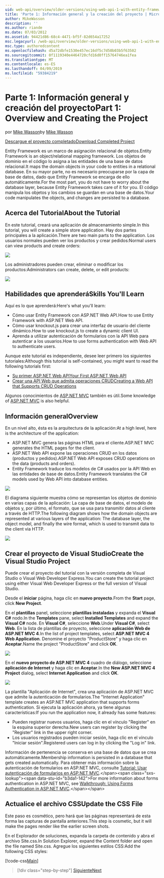 ```yaml
---
uid: web-api/overview/older-versions/using-web-api-1-with-entity-framework-5/using-web-api-with-entity-framework-part-1
title: 'Parte 1: Información general y la creación del proyecto | Microsoft Docs'
author: MikeWasson
description: ''
ms.author: riande
ms.date: 07/03/2012
ms.assetid: 94421d86-68c4-4471-bf5f-82d654a17252
msc.legacyurl: /web-api/overview/older-versions/using-web-api-1-with-entity-framework-5/using-web-api-with-entity-framework-part-1
msc.type: authoredcontent
ms.openlocfilehash: d5a72dbfe1530e457ec16df5c7d50b03b5f63502
ms.sourcegitcommit: 0f1119340e4464720cfd16d0ff15764746ea1fea
ms.translationtype: MT
ms.contentlocale: es-ES
ms.lasthandoff: 04/09/2019
ms.locfileid: "59384219"
---
```

# <a name="part-1-overview-and-creating-the-project"></a><span data-ttu-id="b3da1-102">Parte 1: Información general y creación del proyecto</span><span class="sxs-lookup"><span data-stu-id="b3da1-102">Part 1: Overview and Creating the Project</span></span>

<span data-ttu-id="b3da1-103">por [Mike Wasson](https://github.com/MikeWasson)</span><span class="sxs-lookup"><span data-stu-id="b3da1-103">by [Mike Wasson](https://github.com/MikeWasson)</span></span>

[<span data-ttu-id="b3da1-104">Descargue el proyecto completado</span><span class="sxs-lookup"><span data-stu-id="b3da1-104">Download Completed Project</span></span>](http://code.msdn.microsoft.com/ASP-NET-Web-API-with-afa30545)

<span data-ttu-id="b3da1-105">Entity Framework es un marco de asignación relacional de objetos.</span><span class="sxs-lookup"><span data-stu-id="b3da1-105">Entity Framework is an object/relational mapping framework.</span></span> <span data-ttu-id="b3da1-106">Los objetos de dominio en el código lo asigna a las entidades de una base de datos relacional.</span><span class="sxs-lookup"><span data-stu-id="b3da1-106">It maps the domain objects in your code to entities in a relational database.</span></span> <span data-ttu-id="b3da1-107">En su mayor parte, no es necesario preocuparse por la capa de base de datos, dado que Entity Framework se encarga de ello automáticamente.</span><span class="sxs-lookup"><span data-stu-id="b3da1-107">For the most part, you do not have to worry about the database layer, because Entity Framework takes care of it for you.</span></span> <span data-ttu-id="b3da1-108">El código manipula los objetos y los cambios se guardan en una base de datos.</span><span class="sxs-lookup"><span data-stu-id="b3da1-108">Your code manipulates the objects, and changes are persisted to a database.</span></span>

## <a name="about-the-tutorial"></a><span data-ttu-id="b3da1-109">Acerca del Tutorial</span><span class="sxs-lookup"><span data-stu-id="b3da1-109">About the Tutorial</span></span>

<span data-ttu-id="b3da1-110">En este tutorial, creará una aplicación de almacenamiento simple.</span><span class="sxs-lookup"><span data-stu-id="b3da1-110">In this tutorial, you will create a simple store application.</span></span> <span data-ttu-id="b3da1-111">Hay dos partes principales a la aplicación.</span><span class="sxs-lookup"><span data-stu-id="b3da1-111">There are two main parts to the application.</span></span> <span data-ttu-id="b3da1-112">Los usuarios normales pueden ver los productos y crear pedidos:</span><span class="sxs-lookup"><span data-stu-id="b3da1-112">Normal users can view products and create orders:</span></span>

![](using-web-api-with-entity-framework-part-1/_static/image1.png)

<span data-ttu-id="b3da1-113">Los administradores pueden crear, eliminar o modificar los productos:</span><span class="sxs-lookup"><span data-stu-id="b3da1-113">Administrators can create, delete, or edit products:</span></span>

![](using-web-api-with-entity-framework-part-1/_static/image2.png)

## <a name="skills-youll-learn"></a><span data-ttu-id="b3da1-114">Habilidades que aprenderá</span><span class="sxs-lookup"><span data-stu-id="b3da1-114">Skills You'll Learn</span></span>

<span data-ttu-id="b3da1-115">Aquí es lo que aprenderá:</span><span class="sxs-lookup"><span data-stu-id="b3da1-115">Here's what you'll learn:</span></span>

- <span data-ttu-id="b3da1-116">Cómo usar Entity Framework con ASP.NET Web API.</span><span class="sxs-lookup"><span data-stu-id="b3da1-116">How to use Entity Framework with ASP.NET Web API.</span></span>
- <span data-ttu-id="b3da1-117">Cómo usar knockout.js para crear una interfaz de usuario del cliente dinámico.</span><span class="sxs-lookup"><span data-stu-id="b3da1-117">How to use knockout.js to create a dynamic client UI.</span></span>
- <span data-ttu-id="b3da1-118">Aprenda a utilizar autenticación de formularios con la API Web para autenticar a los usuarios.</span><span class="sxs-lookup"><span data-stu-id="b3da1-118">How to use forms authentication with Web API to authenticate users.</span></span>

<span data-ttu-id="b3da1-119">Aunque este tutorial es independiente, desee leer primero los siguientes tutoriales:</span><span class="sxs-lookup"><span data-stu-id="b3da1-119">Although this tutorial is self-contained, you might want to read the following tutorials first:</span></span>

- [<span data-ttu-id="b3da1-120">Su primer ASP.NET Web API</span><span class="sxs-lookup"><span data-stu-id="b3da1-120">Your First ASP.NET Web API</span></span>](../../getting-started-with-aspnet-web-api/tutorial-your-first-web-api.md)
- [<span data-ttu-id="b3da1-121">Crear una API Web que admita operaciones CRUD</span><span class="sxs-lookup"><span data-stu-id="b3da1-121">Creating a Web API that Supports CRUD Operations</span></span>](../creating-a-web-api-that-supports-crud-operations.md)

<span data-ttu-id="b3da1-122">Algunos conocimientos de [ASP.NET MVC](../../../../mvc/index.md) también es útil.</span><span class="sxs-lookup"><span data-stu-id="b3da1-122">Some knowledge of [ASP.NET MVC](../../../../mvc/index.md) is also helpful.</span></span>

## <a name="overview"></a><span data-ttu-id="b3da1-123">Información general</span><span class="sxs-lookup"><span data-stu-id="b3da1-123">Overview</span></span>

<span data-ttu-id="b3da1-124">En un nivel alto, ésta es la arquitectura de la aplicación:</span><span class="sxs-lookup"><span data-stu-id="b3da1-124">At a high level, here is the architecture of the application:</span></span>

- <span data-ttu-id="b3da1-125">ASP.NET MVC genera las páginas HTML para el cliente.</span><span class="sxs-lookup"><span data-stu-id="b3da1-125">ASP.NET MVC generates the HTML pages for the client.</span></span>
- <span data-ttu-id="b3da1-126">ASP.NET Web API expone las operaciones CRUD en los datos (productos y pedidos).</span><span class="sxs-lookup"><span data-stu-id="b3da1-126">ASP.NET Web API exposes CRUD operations on the data (products and orders).</span></span>
- <span data-ttu-id="b3da1-127">Entity Framework traduce los modelos de C# usados por la API Web en las entidades de base de datos.</span><span class="sxs-lookup"><span data-stu-id="b3da1-127">Entity Framework translates the C# models used by Web API into database entities.</span></span>

![](using-web-api-with-entity-framework-part-1/_static/image3.png)

<span data-ttu-id="b3da1-128">El diagrama siguiente muestra cómo se representan los objetos de dominio en varias capas de la aplicación: La capa de base de datos, el modelo de objetos y, por último, el formato, que se usa para transmitir datos al cliente a través de HTTP.</span><span class="sxs-lookup"><span data-stu-id="b3da1-128">The following diagram shows how the domain objects are represented at various layers of the application: The database layer, the object model, and finally the wire format, which is used to transmit data to the client via HTTP.</span></span>

![](using-web-api-with-entity-framework-part-1/_static/image4.png)

## <a name="create-the-visual-studio-project"></a><span data-ttu-id="b3da1-129">Crear el proyecto de Visual Studio</span><span class="sxs-lookup"><span data-stu-id="b3da1-129">Create the Visual Studio Project</span></span>

<span data-ttu-id="b3da1-130">Puede crear el proyecto del tutorial con la versión completa de Visual Studio o Visual Web Developer Express.</span><span class="sxs-lookup"><span data-stu-id="b3da1-130">You can create the tutorial project using either Visual Web Developer Express or the full version of Visual Studio.</span></span>

<span data-ttu-id="b3da1-131">Desde el **iniciar** página, haga clic en **nuevo proyecto**.</span><span class="sxs-lookup"><span data-stu-id="b3da1-131">From the **Start** page, click **New Project**.</span></span>

<span data-ttu-id="b3da1-132">En el **plantillas** panel, seleccione **plantillas instaladas** y expanda el **Visual C#** nodo.</span><span class="sxs-lookup"><span data-stu-id="b3da1-132">In the **Templates** pane, select **Installed Templates** and expand the **Visual C#** node.</span></span> <span data-ttu-id="b3da1-133">En **Visual C#**, seleccione **Web**.</span><span class="sxs-lookup"><span data-stu-id="b3da1-133">Under **Visual C#**, select **Web**.</span></span> <span data-ttu-id="b3da1-134">En la lista de plantillas de proyecto, seleccione **aplicación Web de ASP.NET MVC 4**.</span><span class="sxs-lookup"><span data-stu-id="b3da1-134">In the list of project templates, select **ASP.NET MVC 4 Web Application**.</span></span> <span data-ttu-id="b3da1-135">Denomine el proyecto "ProductStore" y haga clic en **Aceptar**.</span><span class="sxs-lookup"><span data-stu-id="b3da1-135">Name the project "ProductStore" and click **OK**.</span></span>

![](using-web-api-with-entity-framework-part-1/_static/image5.png)

<span data-ttu-id="b3da1-136">En el **nuevo proyecto de ASP.NET MVC 4** cuadro de diálogo, seleccione **aplicación de Internet** y haga clic en **Aceptar**.</span><span class="sxs-lookup"><span data-stu-id="b3da1-136">In the **New ASP.NET MVC 4 Project** dialog, select **Internet Application** and click **OK**.</span></span>

![](using-web-api-with-entity-framework-part-1/_static/image6.png)

<span data-ttu-id="b3da1-137">La plantilla "Aplicación de Internet", crea una aplicación de ASP.NET MVC que admite la autenticación de formularios.</span><span class="sxs-lookup"><span data-stu-id="b3da1-137">The "Internet Application" template creates an ASP.NET MVC application that supports forms authentication.</span></span> <span data-ttu-id="b3da1-138">Si ejecuta la aplicación ahora, ya tiene algunas características:</span><span class="sxs-lookup"><span data-stu-id="b3da1-138">If you run the application now, it already has some features:</span></span>

- <span data-ttu-id="b3da1-139">Pueden registrar nuevos usuarios, haga clic en el vínculo "Register" en la esquina superior derecha.</span><span class="sxs-lookup"><span data-stu-id="b3da1-139">New users can register by clicking the "Register" link in the upper right corner.</span></span>
- <span data-ttu-id="b3da1-140">Los usuarios registrados pueden iniciar sesión, haga clic en el vínculo "Iniciar sesión".</span><span class="sxs-lookup"><span data-stu-id="b3da1-140">Registered users can log in by clicking the "Log in" link.</span></span>

<span data-ttu-id="b3da1-141">Información de pertenencia se conserva en una base de datos que se crea automáticamente.</span><span class="sxs-lookup"><span data-stu-id="b3da1-141">Membership information is persisted in a database that gets created automatically.</span></span> <span data-ttu-id="b3da1-142">Para obtener más información sobre la autenticación de formularios en ASP.NET MVC, consulte [Tutorial: Usar autenticación de formularios en ASP.NET MVC](https://msdn.microsoft.com/library/ff398049(VS.98).aspx).</span><span class="sxs-lookup"><span data-stu-id="b3da1-142">For more information about forms authentication in ASP.NET MVC, see [Walkthrough: Using Forms Authentication in ASP.NET MVC](https://msdn.microsoft.com/library/ff398049(VS.98).aspx).</span></span>

## <a name="update-the-css-file"></a><span data-ttu-id="b3da1-143">Actualice el archivo CSS</span><span class="sxs-lookup"><span data-stu-id="b3da1-143">Update the CSS File</span></span>

<span data-ttu-id="b3da1-144">Este paso es cosmético, pero hará que las páginas representará de esta forma las capturas de pantalla anteriores.</span><span class="sxs-lookup"><span data-stu-id="b3da1-144">This step is cosmetic, but it will make the pages render like the earlier screen shots.</span></span>

<span data-ttu-id="b3da1-145">En el Explorador de soluciones, expanda la carpeta de contenido y abra el archivo Site.css.</span><span class="sxs-lookup"><span data-stu-id="b3da1-145">In Solution Explorer, expand the Content folder and open the file named Site.css.</span></span> <span data-ttu-id="b3da1-146">Agregue los siguientes estilos CSS:</span><span class="sxs-lookup"><span data-stu-id="b3da1-146">Add the following CSS styles:</span></span>

[!code-css[Main](using-web-api-with-entity-framework-part-1/samples/sample1.css)]

> [!div class="step-by-step"]
> [<span data-ttu-id="b3da1-147">Siguiente</span><span class="sxs-lookup"><span data-stu-id="b3da1-147">Next</span></span>](using-web-api-with-entity-framework-part-2.md)
